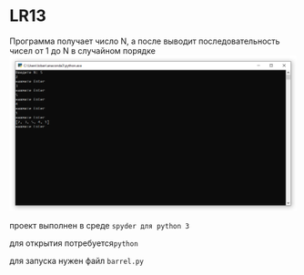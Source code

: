 # LR13
Программа получает число N, а после выводит последовательность чисел от 1 до N в случайном порядке
![](https://github.com/lobanow/LR13/blob/main/13.png)


проект выполнен в среде ```spyder для python 3```

для открытия потребуется```python```  

для запуска нужен файл ```barrel.py```
